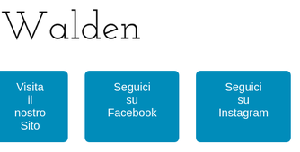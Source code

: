 <html>
<head>
  <meta charset="UTF-8">
  <meta name="viewport" content="width=device-width, initial-scale=1.0">
  <title>Benvenuti alla Fiera Walden</title>
  <style>
    /* Reset base */
    body, html {
      margin: 0;
      padding: 0;
      font-family: 'Arial', sans-serif;
      height: 100%;
      background-color: #ffffff; /* Sfondo bianco */
    }

    /* Layout centrale */
    body {
      display: flex;
      flex-direction: column;
      align-items: center;
      justify-content: center;
      text-align: center;
      min-height: 100vh;
    }

    /* Logo */
    .logo {
      margin-top: 20px;
      width: 250px;
      max-width: 100%;
    }

    /* Sezione pulsanti */
    .buttons {
      display: flex;
      flex-direction: column;
      justify-content: center;
      gap: 20px;
      margin-top: 40px;
      width: 100%;
      max-width: 400px;
    }

    .button {
      padding: 18px 40px;
      font-size: 18px;
      text-decoration: none;
      color: #fff;
      background-color: #008CBA;
      border-radius: 8px;
      transition: background 0.3s ease;
      width: 100%;
      text-align: center;
    }

    .button:hover {
      background-color: #005f73;
    }

    /* Layout per desktop */
    @media (min-width: 768px) {
      .buttons {
        flex-direction: row;
        gap: 30px;
        max-width: none;
      }
      .button {
        width: 250px;
        font-size: 20px;
      }
    }
  </style>
</head>
<body>

  <!-- Logo -->
  <img src="logo.png" alt="Walden Logo" class="logo">

  <!-- Pulsanti -->
  <div class="buttons">
    <a href="www.walden-vintage.com" class="button">Visita il nostro Sito</a>
    <a href="https://www.facebook.com/share/1EWubqaoEv/" class="button">Seguici su Facebook</a>
    <a href="https://www.instagram.com/waldenvintage?igsh=MWMxZ201bGltZGpnbA==&utm_source=ig_contact_invite" class="button">Seguici su Instagram</a>
  </div>

</body>
</html>
